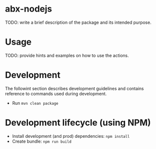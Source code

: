 # abx-nodejs
TODO: write a brief description of the package and its intended purpose.
# Usage
TODO: provide hints and examples on how to use the actions.

# Development
The followint section describes development guidelines and contains
reference to commands used during development.

* Run `mvn clean package`

# Development lifecycle (using NPM)
* Install development (and prod) dependencies: `npm install`
* Create bundle: `npm run build`
